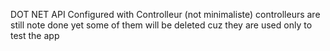 DOT NET API Configured with Controlleur (not minimaliste) controlleurs are still note done yet some of them will be deleted cuz they are used only to test the app
